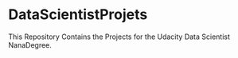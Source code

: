 # DataScientistProjets
This Repository Contains the Projects for the Udacity Data Scientist NanaDegree.
